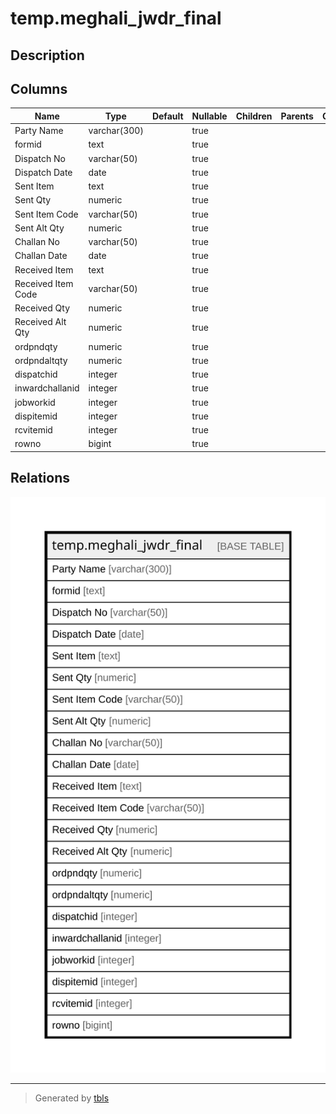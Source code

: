 # temp.meghali_jwdr_final

## Description

## Columns

| Name | Type | Default | Nullable | Children | Parents | Comment |
| ---- | ---- | ------- | -------- | -------- | ------- | ------- |
| Party Name | varchar(300) |  | true |  |  |  |
| formid | text |  | true |  |  |  |
| Dispatch No | varchar(50) |  | true |  |  |  |
| Dispatch Date | date |  | true |  |  |  |
| Sent Item | text |  | true |  |  |  |
| Sent Qty | numeric |  | true |  |  |  |
| Sent Item Code | varchar(50) |  | true |  |  |  |
| Sent Alt Qty | numeric |  | true |  |  |  |
| Challan No | varchar(50) |  | true |  |  |  |
| Challan Date | date |  | true |  |  |  |
| Received Item | text |  | true |  |  |  |
| Received Item Code | varchar(50) |  | true |  |  |  |
| Received Qty | numeric |  | true |  |  |  |
| Received Alt Qty | numeric |  | true |  |  |  |
| ordpndqty | numeric |  | true |  |  |  |
| ordpndaltqty | numeric |  | true |  |  |  |
| dispatchid | integer |  | true |  |  |  |
| inwardchallanid | integer |  | true |  |  |  |
| jobworkid | integer |  | true |  |  |  |
| dispitemid | integer |  | true |  |  |  |
| rcvitemid | integer |  | true |  |  |  |
| rowno | bigint |  | true |  |  |  |

## Relations

![er](temp.meghali_jwdr_final.svg)

---

> Generated by [tbls](https://github.com/k1LoW/tbls)
